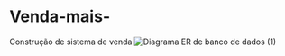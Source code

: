 # Venda-mais-
Construção de sistema de venda
![Diagrama ER de banco de dados (1)](https://github.com/user-attachments/assets/9f0bb41f-e50b-4ddf-b177-380d6a4fb05e)
